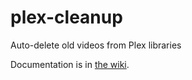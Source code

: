 # plex-cleanup
Auto-delete old videos from Plex libraries

Documentation is in [the wiki](https://github.com/TheAmigo/plex-cleanup/wiki).
